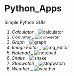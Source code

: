 # Python_Apps
Simple Python GUIs

1. _Calculator_
    _ ![calculator](https://github.com/patil-paresh/Python_Apps/assets/130557013/1e9af716-0db9-42ec-81f7-db2100678f5e)
2. _Conveter_
    _ ![converter](https://github.com/patil-paresh/Python_Apps/assets/130557013/0c25b960-fc78-43bf-b0b0-3d32f8e81ef9)
3. _Graph_
    _ ![graph](https://github.com/patil-paresh/Python_Apps/assets/130557013/f7722436-786d-4630-82d8-467e67f27f88)
4. _Image Editor_
    _ ![img_editor](https://github.com/patil-paresh/Python_Apps/assets/130557013/e4f449ab-c6c3-4247-b50c-f16d3440c93e)
5. _Notepad_
    _ ![notepad](https://github.com/patil-paresh/Python_Apps/assets/130557013/f30abdad-edb6-4fb4-928e-9bada4a8d534)
6. _Snake_
    _ ![snake](https://github.com/patil-paresh/Python_Apps/assets/130557013/ae1bbee8-64c7-4686-af7d-8e16e8a7845a)
7. _Stopwatch_
    _ ![stopwatch](https://github.com/patil-paresh/Python_Apps/assets/130557013/da434b61-2467-4071-8c3f-7cea2c077b91)
8. _Weather_
    _ ![weather](https://github.com/patil-paresh/Python_Apps/assets/130557013/dfeb5241-db7c-417b-83f0-d513d6ffab59)
